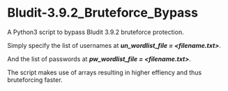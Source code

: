 # Bludit-3.9.2_Bruteforce_Bypass
A Python3 script to bypass Bludit 3.9.2 bruteforce protection.

Simply specify the list of usernames at ***un_wordlist_file = <filename.txt>***.

And the list of passwords at ***pw_wordlist_file = <filename.txt>***.

The script makes use of arrays resulting in higher effiency and thus bruteforcing faster.

